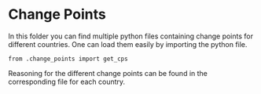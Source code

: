 # Change Points

In this folder you can find multiple python files containing change points for different countries. One can load them easily by importing the python file.

```
from .change_points import get_cps
```

Reasoning for the different change points can be found in the corresponding file for each country.

